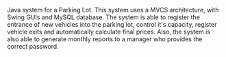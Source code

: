 Java system for a Parking Lot. This system uses a MVCS architecture, with Swing GUIs and MySQL database.
The system is able to register the entrance of new vehicles into the parking lot, control it's capacity, register vehicle exits and automatically calculate final prices.
Also, the system is also able to generate monthly reports to a manager who provides the correct password.
